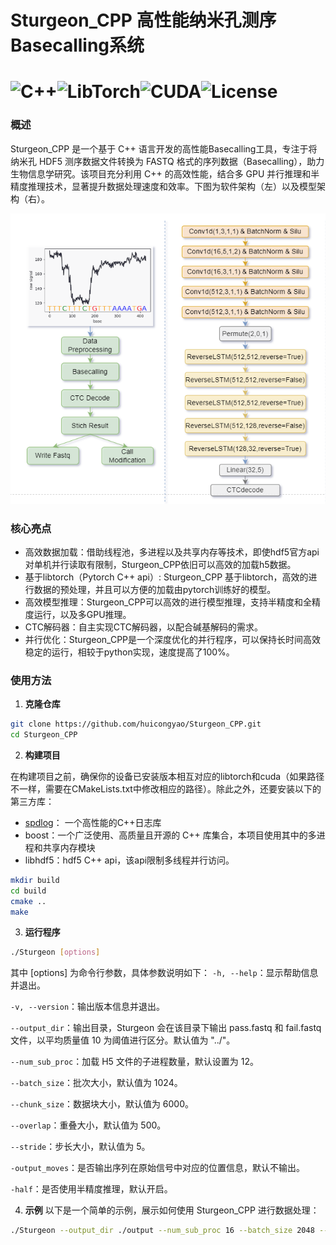 # Sturgeon_CPP 高性能纳米孔测序Basecalling系统

# ![C++](https://img.shields.io/badge/C++-17-blue?logo=c%2B%2B)![LibTorch](https://img.shields.io/badge/LibTorch-2.0.0-red)![CUDA](https://img.shields.io/badge/CUDA-11.7-green)![License](https://img.shields.io/badge/license-MIT-blue)

### 概述
Sturgeon_CPP 是一个基于 C++ 语言开发的高性能Basecalling工具，专注于将纳米孔 HDF5 测序数据文件转换为 FASTQ 格式的序列数据（Basecalling），助力生物信息学研究。该项目充分利用 C++ 的高效性能，结合多 GPU 并行推理和半精度推理技术，显著提升数据处理速度和效率。下图为软件架构（左）以及模型架构（右）。

![img.png](img.png)

### 核心亮点

- 高效数据加载：借助线程池，多进程以及共享内存等技术，即使hdf5官方api对单机并行读取有限制，Sturgeon_CPP依旧可以高效的加载h5数据。
- 基于libtorch（Pytorch C++ api）: Sturgeon_CPP 基于libtorch，高效的进行数据的预处理，并且可以方便的加载由pytorch训练好的模型。
- 高效模型推理：Sturgeon_CPP可以高效的进行模型推理，支持半精度和全精度运行，以及多GPU推理。
- CTC解码器：自主实现CTC解码器，以配合碱基解码的需求。
- 并行优化：Sturgeon_CPP是一个深度优化的并行程序，可以保持长时间高效稳定的运行，相较于python实现，速度提高了100%。



### 使用方法
1. **克隆仓库**
```bash
git clone https://github.com/huicongyao/Sturgeon_CPP.git
cd Sturgeon_CPP
```
2. **构建项目**

在构建项目之前，确保你的设备已安装版本相互对应的libtorch和cuda（如果路径不一样，需要在CMakeLists.txt中修改相应的路径）。除此之外，还要安装以下的第三方库：

* [spdlog](https://github.com/gabime/spdlog)： 一个高性能的C++日志库
* boost：一个广泛使用、高质量且开源的 C++ 库集合，本项目使用其中的多进程和共享内存模块
* libhdf5：hdf5 C++ api，该api限制多线程并行访问。

```bash
mkdir build
cd build
cmake ..
make
```
3. **运行程序**
```bash
./Sturgeon [options]
```
   其中 [options] 为命令行参数，具体参数说明如下：
   `-h, --help`：显示帮助信息并退出。

   `-v, --version`：输出版本信息并退出。

   `--output_dir`：输出目录，Sturgeon 会在该目录下输出 pass.fastq 和 fail.fastq 文件，以平均质量值 10 为阈值进行区分。默认值为 "../"。

   `--num_sub_proc`：加载 H5 文件的子进程数量，默认设置为 12。

   `--batch_size`：批次大小，默认值为 1024。

   `--chunk_size`：数据块大小，默认值为 6000。

   `--overlap`：重叠大小，默认值为 500。

   `--stride`：步长大小，默认值为 5。

   `-output_moves`：是否输出序列在原始信号中对应的位置信息，默认不输出。

   `-half`：是否使用半精度推理，默认开启。

4. **示例**
   以下是一个简单的示例，展示如何使用 Sturgeon_CPP 进行数据处理：
```   bash
./Sturgeon --output_dir ./output --num_sub_proc 16 --batch_size 2048 --chunk_size 6000 --overlap 500 --stride 5 -output_moves -half
```
